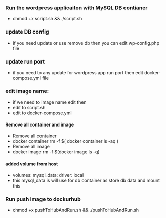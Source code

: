 ### Run the wordpress applicaiton with MySQL DB contianer
- chmod +x script.sh && ./script.sh

### update DB config
- if you need update or use remove db then you can edit wp-config.php file

### update run port 
- if you need to any update for wordpress app run port then edit docker-compose.yml file

### edit image name:
-  if we need to image name edit then 
 - edit to script.sh
 - edit to docker-compose.yml

#### Remove all container and image
- Remove all container
- docker container rm -f $( docker container ls -aq )
- Remove all image
- docker image rm -f $(docker image ls -q)

#### added volume from host 
- volumes:
   mysql_data:
     driver: local
- this mysql_data is will use for db container as store db data and mount this

### Run push image to dockurhub 
- chmod +x pushToHubAndRun.sh && ./pushToHubAndRun.sh
